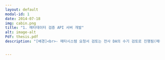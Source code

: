 ```yaml
---
layout: default
modal-id: 1
date: 2014-07-18
img: cabin.png
title: "1. 메타데이터 검증 API 서버 개발"
alt: image-alt
Pdf: thesis.pdf
description: "[배경]<br>- 메타시스템 요청서 검토는 전사 DA의 수기 검토로 진행됨(메타시스템은 솔루션이기에, 모든 검증 규칙을 솔루션에 적용하는 것은 한계가 존재)<br>- 따라서 DA의 역량에 따라 검토 품질이 달라졌으며, 수기 검토로 인한 시간/비용적 비효율이 꾸준히 발생함<br>- 이외에도 검토 시 누락되는 부분이 존재해 정비 작업에도 수많은 노력이 필요했음<br><br><br>[해결]<br>- 솔루션 의존도 제거를 위해 별도 검증용 API 서버를 개발함<br>- 클라이언트(메타시스템, 관리자 페이지)에서 요청서 번호 등의 파라미터를 전달하고, API 서버에서 검증 결과를 반환<br>- Audit 컬럼 검증, 컬럼 순서 검증, 유사 코드 검증 등 50개 이상의 검증 로직을 구현<br><br><br>[결과]- 사용자 입장 : 메타 등록 시 반려/재작성 과정이 줄어 작업 효율 향상<br>- 관리자(DA) 입장 : 수기 검증에 소요되던 시간 단축 및 검증 품질 향상"


---
```

